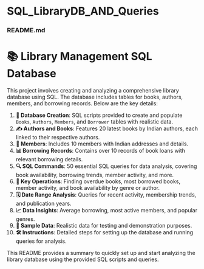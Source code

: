 # SQL_LibraryDB_AND_Queries

### README.md

# 📚 Library Management SQL Database

This project involves creating and analyzing a comprehensive library database using SQL. The database includes tables for books, authors, members, and borrowing records. Below are the key details:

1. **📂 Database Creation**: SQL scripts provided to create and populate `Books`, `Authors`, `Members`, and `Borrower` tables with realistic data.
2. **✍️ Authors and Books**: Features 20 latest books by Indian authors, each linked to their respective authors.
3. **👥 Members**: Includes 10 members with Indian addresses and details.
4. **📊 Borrowing Records**: Contains over 10 records of book loans with relevant borrowing details.
5. **🔍 SQL Commands**: 50 essential SQL queries for data analysis, covering book availability, borrowing trends, member activity, and more.
6. **📅 Key Operations**: Finding overdue books, most borrowed books, member activity, and book availability by genre or author.
7. **🗓️ Date Range Analysis**: Queries for recent activity, membership trends, and publication years.
8. **📈 Data Insights**: Average borrowing, most active members, and popular genres.
9. **📝 Sample Data**: Realistic data for testing and demonstration purposes.
10. **🛠️ Instructions**: Detailed steps for setting up the database and running queries for analysis.

This README provides a summary to quickly set up and start analyzing the library database using the provided SQL scripts and queries.
